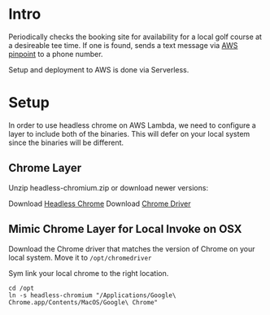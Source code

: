 # Intro
Periodically checks the booking site for availability for a local golf course at a desireable tee time.
If one is found, sends a text message via [AWS pinpoint](https://aws.amazon.com/blogs/compute/building-a-serverless-weather-bot-with-two-way-sms-aws-sam-and-aws-lambda/) to a phone number.

Setup and deployment to AWS is done via Serverless.

# Setup
In order to use headless chrome on AWS Lambda, we need to configure a layer to include both of the binaries. This will defer on your local system since the binaries will be different.

## Chrome Layer
Unzip headless-chromium.zip or download newer versions:

Download [Headless Chrome](https://github.com/adieuadieu/serverless-chrome/releases/tag/v1.0.0-57)
Download [Chrome Driver](https://chromedriver.storage.googleapis.com/index.html?path=86.0.4240.22/)

## Mimic Chrome Layer for Local Invoke on OSX

Download the Chrome driver that matches the version of Chrome on your local system. Move it to `/opt/chromedriver`

Sym link your local chrome to the right location.

```
cd /opt
ln -s headless-chromium "/Applications/Google\ Chrome.app/Contents/MacOS/Google\ Chrome"
```
